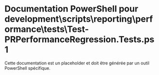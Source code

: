 # Documentation PowerShell pour development\scripts\reporting\performance\tests\Test-PRPerformanceRegression.Tests.ps1

Cette documentation est un placeholder et doit être générée par un outil PowerShell spécifique.
